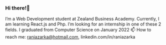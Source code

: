 ### Hi there!👋  

I’m a Web Development student at Zealand Business Academy.
Currently, I am learning React.js and Php. 
I’m looking for an internship in one of these 2 fields.
I graduated from Computer Science on January 2022
 📫 How to reach me: raniazarka@hotmail.com, linkedin.com/in/raniazarka
 
<!--
**RaniaZarka/RaniaZarka** is a ✨ _special_ ✨ repository because its `README.md` (this file) appears on your GitHub profile.

Here are some ideas to get you started:

- 🔭 I’m currently studying Web Development at Zealnd Business Acadamy, 2nd semester
- 🌱 I’m currently learning mobile app, IT security and databses 
- ✨ I learned, in previous semester, C#, web services, HTML, CSS, Typescript, Python, databse, design
- 👯 I’m looking for an internship 
- 🤔 I’m looking for help with ...
- 💬 Ask me about ...
- 📫 How to reach me: raniazarka@hotmail.com
- 😄 Pronouns: ...
- ⚡ Fun fact: ...
-->
